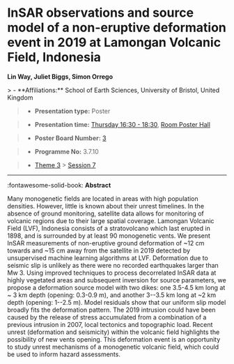 # InSAR observations and source model of a non-eruptive deformation event in 2019 at Lamongan Volcanic Field, Indonesia

**Lin Way, Juliet Biggs, Simon Orrego**

<!-- more -->> - **Affiliations:** School of Earth Sciences, University of Bristol, United Kingdom

> - **Presentation type:** Poster

> - **Presentation time:** [Thursday 16:30 - 18:30](../sessions_comparison.md#__tabbed_3_6), [Room Poster Hall](../maps_venue.md#__tabbed_1_1)

> - **Poster Board Number:** [3](../map_poster_boards.md#thursday)

> - **Programme No:** 3.7.10

> - [Theme 3](../theme3.md) > [Session 7](../sessions/session-3-7.md)

--- 

:fontawesome-solid-book: **Abstract**

Many monogenetic fields are located in areas with high population densities. However, little is known about their unrest timelines. In the absence of ground monitoring, satellite data allows for monitoring of volcanic regions due to their large spatial coverage. Lamongan Volcanic Field (LVF), Indonesia consists of a stratovolcano which last erupted in 1898, and is surrounded by at least 90 monogenetic vents. We present InSAR measurements of non-eruptive ground deformation of ~12 cm towards and ~15 cm away from the satellite in 2019 detected by unsupervised machine learning algorithms at LVF. Deformation due to seismic slip is unlikely as there were no recorded earthquakes larger than Mw 3. Using improved techniques to process decorrelated InSAR data at highly vegetated areas and subsequent inversion for source parameters, we propose a deformation source model with two dikes: one 3.5-4.5 km long at ~ 3 km depth (opening: 0.3-0.9 m), and another 3--3.5 km long at ~2 km depth (opening: 1--2.5 m). Model residuals show that our uniform slip model broadly fits the deformation pattern. The 2019 intrusion could have been caused by the release of stress accumulated from a combination of a previous intrusion in 2007, local tectonics and topographic load. Recent unrest (deformation and seismicity) within the volcanic field highlights the possibility of new vents opening. This deformation event is an opportunity to study unrest mechanisms of a monogenetic volcanic field, which could be used to inform hazard assessments.

